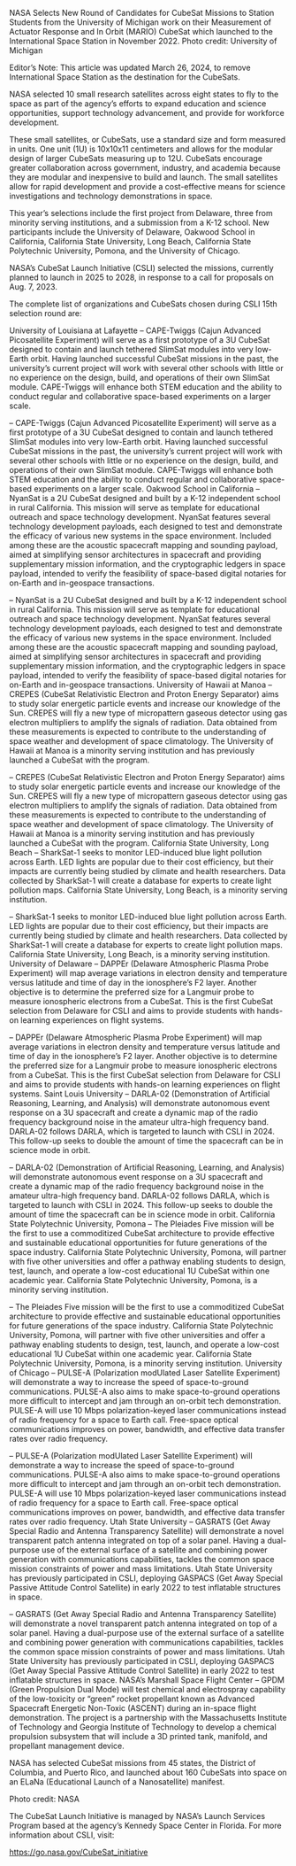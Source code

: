 NASA Selects New Round of Candidates for CubeSat Missions to Station 
 Students from the University of Michigan work on their Measurement of Actuator Response and In Orbit (MARIO) CubeSat which launched to the International Space Station in November 2022. Photo credit: University of Michigan

Editor’s Note: This article was updated March 26, 2024, to remove International Space Station as the destination for the CubeSats.

NASA selected 10 small research satellites across eight states to fly to the space as part of the agency’s efforts to expand education and science opportunities, support technology advancement, and provide for workforce development.

These small satellites, or CubeSats, use a standard size and form measured in units. One unit (1U) is 10x10x11 centimeters and allows for the modular design of larger CubeSats measuring up to 12U. CubeSats encourage greater collaboration across government, industry, and academia because they are modular and inexpensive to build and launch. The small satellites allow for rapid development and provide a cost-effective means for science investigations and technology demonstrations in space.

This year’s selections include the first project from Delaware, three from minority serving institutions, and a submission from a K-12 school. New participants include the University of Delaware, Oakwood School in California, California State University, Long Beach, California State Polytechnic University, Pomona, and the University of Chicago.

NASA’s CubeSat Launch Initiative (CSLI) selected the missions, currently planned to launch in 2025 to 2028, in response to a call for proposals on Aug. 7, 2023.

The complete list of organizations and CubeSats chosen during CSLI 15th selection round are:

University of Louisiana at Lafayette – CAPE-Twiggs (Cajun Advanced Picosatellite Experiment) will serve as a first prototype of a 3U CubeSat designed to contain and launch tethered SlimSat modules into very low-Earth orbit. Having launched successful CubeSat missions in the past, the university’s current project will work with several other schools with little or no experience on the design, build, and operations of their own SlimSat module. CAPE-Twiggs will enhance both STEM education and the ability to conduct regular and collaborative space-based experiments on a larger scale.

– CAPE-Twiggs (Cajun Advanced Picosatellite Experiment) will serve as a first prototype of a 3U CubeSat designed to contain and launch tethered SlimSat modules into very low-Earth orbit. Having launched successful CubeSat missions in the past, the university’s current project will work with several other schools with little or no experience on the design, build, and operations of their own SlimSat module. CAPE-Twiggs will enhance both STEM education and the ability to conduct regular and collaborative space-based experiments on a larger scale. Oakwood School in California – NyanSat is a 2U CubeSat designed and built by a K-12 independent school in rural California. This mission will serve as template for educational outreach and space technology development. NyanSat features several technology development payloads, each designed to test and demonstrate the efficacy of various new systems in the space environment. Included among these are the acoustic spacecraft mapping and sounding payload, aimed at simplifying sensor architectures in spacecraft and providing supplementary mission information, and the cryptographic ledgers in space payload, intended to verify the feasibility of space-based digital notaries for on-Earth and in-geospace transactions.

– NyanSat is a 2U CubeSat designed and built by a K-12 independent school in rural California. This mission will serve as template for educational outreach and space technology development. NyanSat features several technology development payloads, each designed to test and demonstrate the efficacy of various new systems in the space environment. Included among these are the acoustic spacecraft mapping and sounding payload, aimed at simplifying sensor architectures in spacecraft and providing supplementary mission information, and the cryptographic ledgers in space payload, intended to verify the feasibility of space-based digital notaries for on-Earth and in-geospace transactions. University of Hawaii at Manoa – CREPES (CubeSat Relativistic Electron and Proton Energy Separator) aims to study solar energetic particle events and increase our knowledge of the Sun. CREPES will fly a new type of micropattern gaseous detector using gas electron multipliers to amplify the signals of radiation. Data obtained from these measurements is expected to contribute to the understanding of space weather and development of space climatology. The University of Hawaii at Manoa is a minority serving institution and has previously launched a CubeSat with the program.

– CREPES (CubeSat Relativistic Electron and Proton Energy Separator) aims to study solar energetic particle events and increase our knowledge of the Sun. CREPES will fly a new type of micropattern gaseous detector using gas electron multipliers to amplify the signals of radiation. Data obtained from these measurements is expected to contribute to the understanding of space weather and development of space climatology. The University of Hawaii at Manoa is a minority serving institution and has previously launched a CubeSat with the program. California State University, Long Beach – SharkSat-1 seeks to monitor LED-induced blue light pollution across Earth. LED lights are popular due to their cost efficiency, but their impacts are currently being studied by climate and health researchers. Data collected by SharkSat-1 will create a database for experts to create light pollution maps. California State University, Long Beach, is a minority serving institution.

– SharkSat-1 seeks to monitor LED-induced blue light pollution across Earth. LED lights are popular due to their cost efficiency, but their impacts are currently being studied by climate and health researchers. Data collected by SharkSat-1 will create a database for experts to create light pollution maps. California State University, Long Beach, is a minority serving institution. University of Delaware – DAPPEr (Delaware Atmospheric Plasma Probe Experiment) will map average variations in electron density and temperature versus latitude and time of day in the ionosphere’s F2 layer. Another objective is to determine the preferred size for a Langmuir probe to measure ionospheric electrons from a CubeSat. This is the first CubeSat selection from Delaware for CSLI and aims to provide students with hands-on learning experiences on flight systems.

– DAPPEr (Delaware Atmospheric Plasma Probe Experiment) will map average variations in electron density and temperature versus latitude and time of day in the ionosphere’s F2 layer. Another objective is to determine the preferred size for a Langmuir probe to measure ionospheric electrons from a CubeSat. This is the first CubeSat selection from Delaware for CSLI and aims to provide students with hands-on learning experiences on flight systems. Saint Louis University – DARLA-02 (Demonstration of Artificial Reasoning, Learning, and Analysis) will demonstrate autonomous event response on a 3U spacecraft and create a dynamic map of the radio frequency background noise in the amateur ultra-high frequency band. DARLA-02 follows DARLA, which is targeted to launch with CSLI in 2024. This follow-up seeks to double the amount of time the spacecraft can be in science mode in orbit.

– DARLA-02 (Demonstration of Artificial Reasoning, Learning, and Analysis) will demonstrate autonomous event response on a 3U spacecraft and create a dynamic map of the radio frequency background noise in the amateur ultra-high frequency band. DARLA-02 follows DARLA, which is targeted to launch with CSLI in 2024. This follow-up seeks to double the amount of time the spacecraft can be in science mode in orbit. California State Polytechnic University, Pomona – The Pleiades Five mission will be the first to use a commoditized CubeSat architecture to provide effective and sustainable educational opportunities for future generations of the space industry. California State Polytechnic University, Pomona, will partner with five other universities and offer a pathway enabling students to design, test, launch, and operate a low-cost educational 1U CubeSat within one academic year. California State Polytechnic University, Pomona, is a minority serving institution.

– The Pleiades Five mission will be the first to use a commoditized CubeSat architecture to provide effective and sustainable educational opportunities for future generations of the space industry. California State Polytechnic University, Pomona, will partner with five other universities and offer a pathway enabling students to design, test, launch, and operate a low-cost educational 1U CubeSat within one academic year. California State Polytechnic University, Pomona, is a minority serving institution. University of Chicago – PULSE-A (Polarization modUlated Laser Satellite Experiment) will demonstrate a way to increase the speed of space-to-ground communications. PULSE-A also aims to make space-to-ground operations more difficult to intercept and jam through an on-orbit tech demonstration. PULSE-A will use 10 Mbps polarization-keyed laser communications instead of radio frequency for a space to Earth call. Free-space optical communications improves on power, bandwidth, and effective data transfer rates over radio frequency.

– PULSE-A (Polarization modUlated Laser Satellite Experiment) will demonstrate a way to increase the speed of space-to-ground communications. PULSE-A also aims to make space-to-ground operations more difficult to intercept and jam through an on-orbit tech demonstration. PULSE-A will use 10 Mbps polarization-keyed laser communications instead of radio frequency for a space to Earth call. Free-space optical communications improves on power, bandwidth, and effective data transfer rates over radio frequency. Utah State University – GASRATS (Get Away Special Radio and Antenna Transparency Satellite) will demonstrate a novel transparent patch antenna integrated on top of a solar panel. Having a dual-purpose use of the external surface of a satellite and combining power generation with communications capabilities, tackles the common space mission constraints of power and mass limitations. Utah State University has previously participated in CSLI, deploying GASPACS (Get Away Special Passive Attitude Control Satellite) in early 2022 to test inflatable structures in space.

– GASRATS (Get Away Special Radio and Antenna Transparency Satellite) will demonstrate a novel transparent patch antenna integrated on top of a solar panel. Having a dual-purpose use of the external surface of a satellite and combining power generation with communications capabilities, tackles the common space mission constraints of power and mass limitations. Utah State University has previously participated in CSLI, deploying GASPACS (Get Away Special Passive Attitude Control Satellite) in early 2022 to test inflatable structures in space. NASA’s Marshall Space Flight Center – GPDM (Green Propulsion Dual Mode) will test chemical and electrospray capability of the low-toxicity or “green” rocket propellant known as Advanced Spacecraft Energetic Non-Toxic (ASCENT) during an in-space flight demonstration. The project is a partnership with the Massachusetts Institute of Technology and Georgia Institute of Technology to develop a chemical propulsion subsystem that will include a 3D printed tank, manifold, and propellant management device.

NASA has selected CubeSat missions from 45 states, the District of Columbia, and Puerto Rico, and launched about 160 CubeSats into space on an ELaNa (Educational Launch of a Nanosatellite) manifest.

Photo credit: NASA

The CubeSat Launch Initiative is managed by NASA’s Launch Services Program based at the agency’s Kennedy Space Center in Florida. For more information about CSLI, visit:

https://go.nasa.gov/CubeSat_initiative